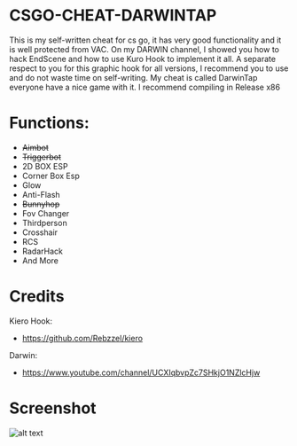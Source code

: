 # CSGO-CHEAT-DARWINTAP
This is my self-written cheat for cs go, it has very good functionality and it is well protected from VAC. On my DARWIN channel, I showed you how to hack EndScene and how to use Kuro Hook to implement it all. A separate respect to you for this graphic hook for all versions, I recommend you to use and do not waste time on self-writing. My cheat is called DarwinTap everyone have a nice game with it. I recommend compiling in Release x86
# Functions:
- ~~Aimbot~~
- ~~Triggerbot~~
- 2D BOX ESP
- Corner Box Esp
- Glow
- Anti-Flash
- ~~Bunnyhop~~
- Fov Changer
- Thirdperson
- Crosshair
- RCS
- RadarHack
- And More
# Credits
Kiero Hook:
- https://github.com/Rebzzel/kiero

Darwin:
- https://www.youtube.com/channel/UCXIqbvpZc7SHkjO1NZlcHjw

# Screenshot
![alt text](https://i.imgur.com/Y5IwjZR.png)

